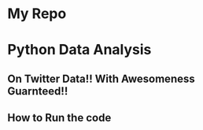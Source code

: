 # My Repo

# Python Data Analysis

## On Twitter Data!! With Awesomeness Guarnteed!!

## How to Run the code
